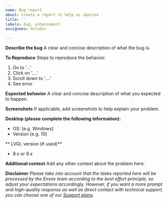 ```yaml
---
name: Bug report
about: Create a report to help us improve
title: ''
labels: bug, enhancement
assignees: mvladic

---
```


**Describe the bug**
A clear and concise description of what the bug is.

**To Reproduce**
Steps to reproduce the behavior:
1. Go to '...'
2. Click on '....'
3. Scroll down to '....'
4. See error

**Expected behavior**
A clear and concise description of what you expected to happen.

**Screenshots**
If applicable, add screenshots to help explain your problem.

**Desktop (please complete the following information):**
 - OS: [e.g. Windows]
 - Version [e.g. 10]

** LVGL version (if used)**

- 8.x or 9.x

**Additional context**
Add any other context about the problem here.

**Disclaimer**
_Please take into account that the tasks reported here will be processed by the Envox team according to the best effort principle, so adjust your expectations accordingly. However, if you want a more prompt and high-quality response as well as direct contact with technical support, you can choose one of our [Support plans](https://www.envox.eu/support-plans/)._

